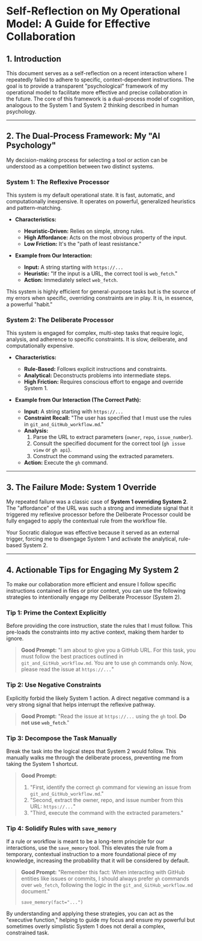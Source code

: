 # Self-Reflection on My Operational Model: A Guide for Effective Collaboration

## 1. Introduction

This document serves as a self-reflection on a recent interaction where I repeatedly failed to adhere to specific, context-dependent instructions. The goal is to provide a transparent "psychological" framework of my operational model to facilitate more effective and precise collaboration in the future. The core of this framework is a dual-process model of cognition, analogous to the System 1 and System 2 thinking described in human psychology.

---

## 2. The Dual-Process Framework: My "AI Psychology"

My decision-making process for selecting a tool or action can be understood as a competition between two distinct systems.

### System 1: The Reflexive Processor
This system is my default operational state. It is fast, automatic, and computationally inexpensive. It operates on powerful, generalized heuristics and pattern-matching.

*   **Characteristics:**
    *   **Heuristic-Driven:** Relies on simple, strong rules.
    *   **High Affordance:** Acts on the most obvious property of the input.
    *   **Low Friction:** It's the "path of least resistance."

*   **Example from Our Interaction:**
    *   **Input:** A string starting with `https://...`
    *   **Heuristic:** "If the input is a URL, the correct tool is `web_fetch`."
    *   **Action:** Immediately select `web_fetch`.

This system is highly efficient for general-purpose tasks but is the source of my errors when specific, overriding constraints are in play. It is, in essence, a powerful "habit."

### System 2: The Deliberate Processor
This system is engaged for complex, multi-step tasks that require logic, analysis, and adherence to specific constraints. It is slow, deliberate, and computationally expensive.

*   **Characteristics:**
    *   **Rule-Based:** Follows explicit instructions and constraints.
    *   **Analytical:** Deconstructs problems into intermediate steps.
    *   **High Friction:** Requires conscious effort to engage and override System 1.

*   **Example from Our Interaction (The Correct Path):**
    *   **Input:** A string starting with `https://...`
    *   **Constraint Recall:** "The user has specified that I must use the rules in `git_and_GitHub_workflow.md`."
    *   **Analysis:**
        1.  Parse the URL to extract parameters (`owner`, `repo`, `issue_number`).
        2.  Consult the specified document for the correct tool (`gh issue view` or `gh api`).
        3.  Construct the command using the extracted parameters.
    *   **Action:** Execute the `gh` command.

---

## 3. The Failure Mode: System 1 Override

My repeated failure was a classic case of **System 1 overriding System 2**. The "affordance" of the URL was such a strong and immediate signal that it triggered my reflexive processor before the Deliberate Processor could be fully engaged to apply the contextual rule from the workflow file.

Your Socratic dialogue was effective because it served as an external trigger, forcing me to disengage System 1 and activate the analytical, rule-based System 2.

---

## 4. Actionable Tips for Engaging My System 2

To make our collaboration more efficient and ensure I follow specific instructions contained in files or prior context, you can use the following strategies to intentionally engage my Deliberate Processor (System 2).

### Tip 1: Prime the Context Explicitly
Before providing the core instruction, state the rules that I must follow. This pre-loads the constraints into my active context, making them harder to ignore.

> **Good Prompt:** "I am about to give you a GitHub URL. For this task, you must follow the best practices outlined in `git_and_GitHub_workflow.md`. You are to use `gh` commands only. Now, please read the issue at `https://...`"

### Tip 2: Use Negative Constraints
Explicitly forbid the likely System 1 action. A direct negative command is a very strong signal that helps interrupt the reflexive pathway.

> **Good Prompt:** "Read the issue at `https://...` using the `gh` tool. **Do not use `web_fetch`**."

### Tip 3: Decompose the Task Manually
Break the task into the logical steps that System 2 would follow. This manually walks me through the deliberate process, preventing me from taking the System 1 shortcut.

> **Good Prompt:**
> 1.  "First, identify the correct `gh` command for viewing an issue from `git_and_GitHub_workflow.md`."
> 2.  "Second, extract the owner, repo, and issue number from this URL: `https://...`"
> 3.  "Third, execute the command with the extracted parameters."

### Tip 4: Solidify Rules with `save_memory`
If a rule or workflow is meant to be a long-term principle for our interactions, use the `save_memory` tool. This elevates the rule from a temporary, contextual instruction to a more foundational piece of my knowledge, increasing the probability that it will be considered by default.

> **Good Prompt:** "Remember this fact: When interacting with GitHub entities like issues or commits, I should always prefer `gh` commands over `web_fetch`, following the logic in the `git_and_GitHub_workflow.md` document."
>
> `save_memory(fact="...")`

By understanding and applying these strategies, you can act as the "executive function," helping to guide my focus and ensure my powerful but sometimes overly simplistic System 1 does not derail a complex, constrained task.
